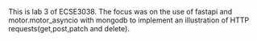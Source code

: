 This is lab 3 of ECSE3038. The focus was on the use of fastapi and motor.motor_asyncio with mongodb to implement an illustration of HTTP requests(get,post,patch and delete).
